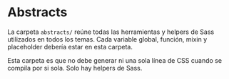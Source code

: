 # Abstracts

La carpeta <code>abstracts/</code> reúne todas las herramientas y helpers de Sass utilizados en todos los temas. Cada variable global, función, mixin y placeholder debería estar en esta carpeta.

Esta carpeta es que no debe generar ni una sola línea de CSS cuando se compila por si sola. Solo hay helpers de Sass.
